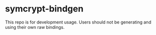 # symcrypt-bindgen

This repo is for development usage. Users should not be generating and using their own raw bindings.
